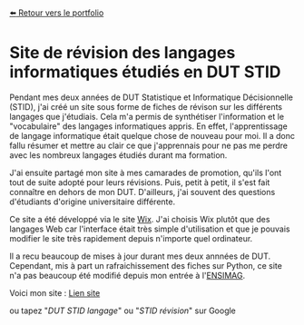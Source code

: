 [:arrow_left: Retour vers le portfolio](https://github.com/ThibaultLanthiez/Portfolio)

# Site de révision des langages informatiques étudiés en DUT STID

Pendant mes deux années de DUT Statistique et Informatique Décisionnelle (STID), j'ai créé un site sous forme de fiches de révison sur les différents langages que j'étudiais. Cela m'a permis de synthétiser l'information et le "vocabulaire" des langages informatiques appris. En effet, l'apprentissage de langage informatique était quelque chose de nouveau pour moi. Il a donc fallu résumer et mettre au clair ce que j'apprennais pour ne pas me perdre avec les nombreux langages étudiés durant ma formation. 

J'ai ensuite partagé mon site à mes camarades de promotion, qu'ils l'ont tout de suite adopté pour leurs révisions. Puis, petit à petit, il s'est fait connaître en dehors de mon DUT. D'ailleurs, j'ai souvent des questions d'étudiants d'origine universitaire différente. 

Ce site a été développé via le site [Wix](https://fr.wix.com/). J'ai choisis Wix plutôt que des langages Web car l'interface était très simple d'utilisation et que je pouvais modifier le site très rapidement depuis n'importe quel ordinateur.

Il a recu beaucoup de mises à jour durant mes deux annnées de DUT. Cependant, mis à part un rafraichissement des fiches sur Python, ce site n'a pas beaucoup été modifié depuis mon entrée à l'[ENSIMAG](https://ensimag.grenoble-inp.fr/). 

Voici mon site : [Lien site](https://revisioninformatique.wixsite.com/stid)

ou tapez "*DUT STID langage*" ou "*STID révision*" sur Google
